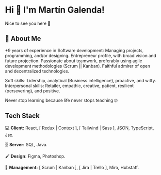 
# Hi 👋 I'm Martín Galenda!

Nice to see you here 🤙



## 🤵 About Me

+9 years of experience in Software development: Managing projects, programming, and/or designing. 
Entrepreneur profile, with broad vision and future projection. Passionate about teamwork, preferably using agile development methodologies (Scrum || Kanban). Faithful admirer of open and decentralized technologies.

Soft skills: Lidership, analytical (Business intelligence), proactive, and witty.
Interpersonal skills: Retailer, empathic, creative, patient, resilient (persevering), and positive. 

Never stop learning because life never stops teaching 🤓


## Tech Stack

💻 **Client:** React, [ Redux | Context ], [ Tailwind | Sass ], JSON, TypeScript, Jsx.

🗄️ **Server:** SQL, Java.

🖌️ **Design:** Figma, Photoshop.

📅 **Management:** [ Scrum | Kanban ], [ Jira | Trello ], Miro, Hubstaff.
